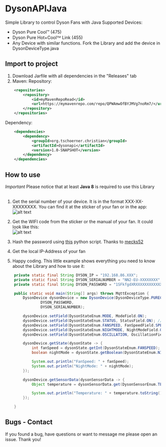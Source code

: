 # DysonAPIJava
Simple Library to control Dyson Fans with Java
Supported Devices:
- Dyson Pure Cool™ (475)
- Dyson Pure Hot+Coolᵀᴹ Link (455)
- Any Device with similar functions. Fork the Library and add the device in DysonDeviceType.java

## Import to project
1) Download Jarfile with all dependencies in the "Releases" tab
2) Maven:
Repository:
```xml
    <repositories>
        <repository>
            <id>myMavenRepoRead</id>
            <url>https://mymavenrepo.com/repo/QPWAmwOfBYJMVg7noRm7/</url>
        </repository>
    </repositories>
```
Dependency:
```xml
    <dependencies>
        <dependency>
            <groupId>org.tschoerner.christian</groupId>
            <artifactId>dysonapi</artifactId>
            <version>1.0-SNAPSHOT</version>
        </dependency>
    </dependencies>
```

## How to use
*Important* Please notice that at least **Java 8** is required to use this Library<br><br>

1) Get the serial number of your device. It is in the format XXX-XX-XXXXXXXX.
You can find it at the sticker of your fan or in the app:<br />
![alt text](https://cdn.tschoerner.cloud/hcRXygKoa5tzCuu3ylVY0wAt2vlNN9ni4CX82YLTnMqfyezQ "App")

2) Get the WIFI code from the sticker or the manual of your fan. It could look like this:<br>
![alt text](https://cdn.tschoerner.cloud/a5VHT2QBPia6eUf1uIQwPnBO2n1KCuMnjWyT9MBf7Etz1G3071 "Code")
3) Hash the password using [this](https://pastebin.com/raw/Sv89m4jj) python script. Thanks to [mecks52](https://github.com/mecks52/openhab2-dyson475/blob/master/getPwdHash.py)
4) Get the local IP-Address of your fan
5) Happy coding. This little example shows everything you need to know about the Library and how to use it: <br>
```java
    private static final String DYSON_IP = "192.168.86.XXX";
    private static final String DYSON_SERIALNUMBER = "NN2-EU-XXXXXXXX";
    private static final String DYSON_PASSWORD = "1SFkfgdXRXXXXXXXXXXXXXXXXXXXXXXX";

    public static void main(String[] args) throws MqttException {
        DysonDevice dysonDevice = new DysonDevice(DysonDeviceType.PURECOOLLINK, DYSON_IP,
                DYSON_PASSWORD,
                DYSON_SERIALNUMBER);

        dysonDevice.setField(DysonStateEnum.MODE, ModeField.ON);
        dysonDevice.setField(DysonStateEnum.STATUS, StatusField.ON); // not needed
        dysonDevice.setField(DysonStateEnum.FANSPEED, FanSpeedField.SPEED2);
        dysonDevice.setField(DysonStateEnum.NIGHTMODE, NightModeField.OFF);
        dysonDevice.setField(DysonStateEnum.OSCILLATION, OscillationField.ON);

        dysonDevice.getState(dysonState -> {
            int fanSpeed = dysonState.getInt(DysonStateEnum.FANSPEED);
            boolean nightMode = dysonState.getBoolean(DysonStateEnum.NIGHTMODE);

            System.out.println("FanSpeed: " + fanSpeed);
            System.out.println("NightMode: " + nightMode);
        });

        dysonDevice.getSensorData(dysonSensorData -> {
            Object temperature = dysonSensorData.get(DysonSensorEnum.TEMPERATURE);

            System.out.println("Temperature: " + temperature.toString());
        });

    }

```

## Bugs - Contact
If you found a bug, have questions or want to message me please open an issue. Thank you!

